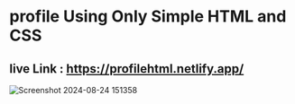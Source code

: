 # profile  Using Only Simple HTML and CSS  
## live Link : https://profilehtml.netlify.app/

![Screenshot 2024-08-24 151358](https://github.com/user-attachments/assets/8d3380ea-ae16-473b-9b45-adaa256ea74a)
